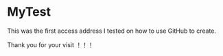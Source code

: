 # MyTest

  This was the first access address I tested on how to use GitHub to create.
  
  Thank you for your visit ！！！
  
